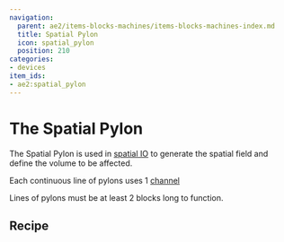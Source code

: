 ```yaml
---
navigation:
  parent: ae2/items-blocks-machines/items-blocks-machines-index.md
  title: Spatial Pylon
  icon: spatial_pylon
  position: 210
categories:
- devices
item_ids:
- ae2:spatial_pylon
---
```


# The Spatial Pylon

<BlockImage id="spatial_pylon" p:powered_on="true" scale="8" />

The Spatial Pylon is used in [spatial IO](../ae2-mechanics/spatial-io.md) to generate the spatial field and define the volume
to be affected.

Each continuous line of pylons uses 1 [channel](../ae2-mechanics/channels.md)

Lines of pylons must be at least 2 blocks long to function.

## Recipe

<RecipeFor id="spatial_pylon" />